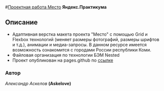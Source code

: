 #[Проектная работа Место](https://susittys.github.io/mesto/) **Яндекс.Практикума**

## Описание

* Адаптивная верстка макета проекта "Место" с помощью Grid и Flexbox технологий (меняет размеры фотографий, размеры шрифтов и т.д.),
  анимации и медиа-запросы. В данном ресурсе имеется возможность ознакомится с городами России республики Коми.
* Файловая организация по технологии БЭМ Nested
* Проект опубликован на pages.github по [ссылке](https://susittys.github.io/mesto/)

### Автор
*Александр Аскелов* **(Askelove)**

